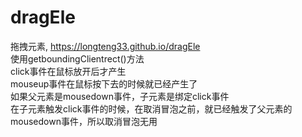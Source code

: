 # dragEle
拖拽元素,
https://longteng33.github.io/dragEle  
使用getboundingClientrect()方法  
click事件在鼠标放开后才产生  
mouseup事件在鼠标按下去的时候就已经产生了  
如果父元素是mousedown事件，子元素是绑定click事件  
在子元素触发click事件的时候，在取消冒泡之前，就已经触发了父元素的mousedown事件，所以取消冒泡无用  
